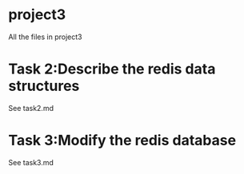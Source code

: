 # project3
All the files in project3

# Task 2:Describe the redis data structures
See task2.md

# Task 3:Modify the redis database
See task3.md
